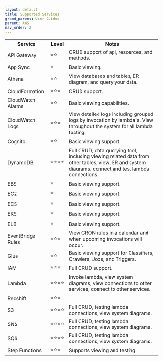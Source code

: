 ```yaml
---
layout: default
title: Supported Services
grand_parent: User Guides
parent: AWS
nav_order: 2
---
```


<table>
  <tr>
    <th>Service</th>
    <th>Level</th>
    <th>Notes</th>
  </tr>
  <tr>
    <td>API Gateway</td>
    <td>⭐⭐</td>
    <td>CRUD support of api, resources, and methods.</td>
  </tr>
  <tr>
    <td>App Sync</td>
    <td>⭐</td>
    <td>Basic viewing.</td>
  </tr>
  <tr>
    <td>Athena</td>
    <td>⭐⭐</td>
    <td>View databases and tables, ER diagram, and query your data.</td>
  </tr>
  <tr>
    <td>CloudFormation</td>
    <td>⭐⭐⭐</td>
    <td>CRUD support.</td>
  </tr>
  <tr>
    <td>CloudWatch Alarms</td>
    <td>⭐⭐</td>
    <td>Basic viewing capabilities.</td>
  </tr>
  <tr>
    <td>CloudWatch Logs</td>
    <td>⭐⭐⭐</td>
    <td>View detailed logs including grouped logs by invocation by lambda's.  View throughout the system for all lambda testing.</td>
  </tr>
  <tr>
    <td>Cognito</td>
    <td>⭐⭐</td>
    <td>Basic viewing support.</td>
  </tr>
  <tr>
    <td>DynamoDB</td>
    <td>⭐⭐⭐⭐</td>
    <td>Full CRUD, data querying tool, including viewing related data from other tables, view, ER and system diagrams, connect and test lambda connections.</td>
  </tr>
  <tr>
    <td>EBS</td>
    <td>⭐</td>
    <td>Basic viewing support.</td>
  </tr>
  <tr>
    <td>EC2</td>
    <td>⭐</td>
    <td>Basic viewing support.</td>
  </tr>
  <tr>
    <td>ECS</td>
    <td>⭐</td>
    <td>Basic viewing support.</td>
  </tr>
  <tr>
    <td>EKS</td>
    <td>⭐</td>
    <td>Basic viewing support.</td>
  </tr>
  <tr>
    <td>ELB</td>
    <td>⭐</td>
    <td>Basic viewing support.</td>
  </tr>
  <tr>
    <td>EventBridge Rules</td>
    <td>⭐⭐⭐</td>
    <td>View CRON rules in a calendar and when upcoming invocations will occur.</td>
  </tr>
  <tr>
    <td>Glue</td>
    <td>⭐⭐</td>
    <td>Basic viewing support for Classifiers, Crawlers, Jobs, and Triggers.</td>
  </tr>
  <tr>
    <td>IAM</td>
    <td>⭐⭐⭐</td>
    <td>Full CRUD support.</td>
  </tr>
  <tr>
    <td>Lambda</td>
    <td>⭐⭐⭐⭐</td>
    <td>Invoke lambda, view system diagrams, view connections to other services, connect to other services.</td>
  </tr>
  <tr>
    <td>Redshift</td>
    <td>⭐⭐⭐</td>
    <td></td>
  </tr>
  <tr>
    <td>S3</td>
    <td>⭐⭐⭐⭐</td>
    <td>Full CRUD, testing lambda connections, view system diagrams.</td>
  </tr>
  <tr>
    <td>SNS</td>
    <td>⭐⭐⭐⭐</td>
    <td>Full CRUD, testing lambda connections, view system diagrams.</td>
  </tr>
  <tr>
    <td>SQS</td>
    <td>⭐⭐⭐⭐</td>
    <td>Full CRUD, testing lambda connections, view system diagrams.</td>
  </tr>
  <tr>
    <td>Step Functions</td>
    <td>⭐⭐⭐</td>
    <td>Supports viewing and testing.</td>
  </tr>
</table>
